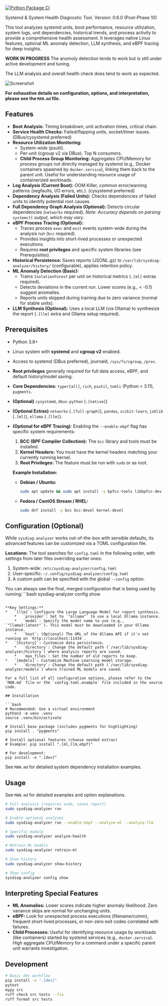 [![Python Package CI](https://github.com/genie-tooling/sysdiag-analyzer/actions/workflows/python-test.yml/badge.svg)](https://github.com/genie-tooling/sysdiag-analyzer/actions/workflows/python-test.yml)

Systemd & System Health Diagnostic Tool. Version: 0.6.0 (Post-Phase 10)

This tool analyzes systemd units, boot performance, resource utilization,
system logs, unit dependencies, historical trends, and process activity to provide
a comprehensive health assessment. It leverages native Linux features, optional
ML anomaly detection, LLM synthesis, and eBPF tracing for deep insights.

**WORK IN PROGRESS**
The anomoly detection tends to work but is still under active development and tuning.

The LLM analysis and overall health check does tend to work as expected.

![Screenshot](screenshot/example.png)

**For exhaustive details on configuration, options, and interpretation, please see the `MAN.md` file.**

## Features

*   **Boot Analysis:** Timing breakdown, unit activation times, critical chain.
*   **Service Health Checks:** Failed/flapping units, socket/timer issues. (DBus/cysystemd preferred)
*   **Resource Utilization Monitoring:**
    *   System-wide (psutil).
    *   Per-unit (cgroup v2 via DBus). Top N consumers.
    *   **Child Process Group Monitoring:** Aggregates CPU/Memory for process groups not directly managed by systemd (e.g., Docker containers spawned by `docker.service`), linking them back to the parent unit. Useful for understanding resource usage of containerized workloads.
*   **Log Analysis (Current Boot):** OOM Killer, common error/warning patterns (segfaults, I/O errors, etc.). (cysystemd preferred)
*   **Dependency Analysis (Failed Units):** Checks dependencies of failed units to identify potential root causes.
*   **Full Dependency Graph Analysis (Optional):** Detects circular dependencies (`networkx` required). *Note: Accuracy depends on parsing `systemctl` output, which may vary.*
*   **eBPF Process Tracing (Optional):**
    *   Traces process `exec` and `exit` events system-wide during the analysis run (`bcc` required).
    *   Provides insights into short-lived processes or unexpected executions.
    *   Requires **root privileges** and specific system libraries (see Prerequisites).
*   **Historical Persistence:** Saves reports (JSONL.gz) to `/var/lib/sysdiag-analyzer/history/` (configurable), applies retention policy.
*   **ML Anomaly Detection (Basic):**
    *   Trains `IsolationForest` per unit on historical metrics (`.[ml]` extras required).
    *   Detects deviations in the current run. Lower scores (e.g., < -0.1) suggest anomalies.
    *   Reports units skipped during training due to zero variance (normal for stable units).
*   **LLM Synthesis (Optional):** Uses a local LLM (via Ollama) to synthesize the report (`.[llm]` extra and Ollama setup required).

## Prerequisites

*   Python 3.8+
*   Linux system with **systemd** and **cgroup v2** enabled.
*   Access to systemd (DBus preferred), journald, `/sys/fs/cgroup`, `/proc`.
*   **Root privileges** generally required for full data access, eBPF, and default history/model saving.
*   **Core Dependencies:** `typer[all]`, `rich`, `psutil`, `tomli` (Python < 3.11), `pygments`.
*   **(Optional)** `cysystemd`, `dbus-python` (`.[native]`)
*   **(Optional Extras)** `networkx` (`.[full-graph]`), `pandas`, `scikit-learn`, `joblib` (`.[ml]`), `ollama` (`.[llm]`).

*   **(Optional for eBPF Tracing)**: Enabling the `--enable-ebpf` flag has specific system requirements:
    1.  **BCC (BPF Compiler Collection):** The `bcc` library and tools must be installed.
    2.  **Kernel Headers:** You must have the kernel headers matching your currently running kernel.
    3.  **Root Privileges:** The feature must be run with `sudo` or as root.

    **Example Installation:**
    *   **Debian / Ubuntu:**
        ```bash
        sudo apt update && sudo apt install -y bpfcc-tools libbpfcc-dev linux-headers-$(uname -r)
        ```
    *   **Fedora / CentOS Stream / RHEL:**
        ```bash
        sudo dnf install -y bcc bcc-devel kernel-devel
        ```

## Configuration (Optional)

While `sysdiag-analyzer` works out-of-the-box with sensible defaults, its advanced features can be customized via a TOML configuration file.

**Locations:**
The tool searches for `config.toml` in the following order, with settings from later files overriding earlier ones:
1.  System-wide: `/etc/sysdiag-analyzer/config.toml`
2.  User-specific: `~/.config/sysdiag-analyzer/config.toml`
3.  A custom path can be specified with the global `--config` option.

You can always see the final, merged configuration that is being used by running:```bash
sysdiag-analyzer config show
```

**Key Settings:**
*   `[llm]`: Configure the Large Language Model for report synthesis.
    *   `provider`: Set to `"ollama"` to use a local Ollama instance.
    *   `model`: Specify the model name to use (e.g., `"llama3:latest"`). This model must be downloaded in your Ollama instance.
    *   `host`: (Optional) The URL of the Ollama API if it's not running on `http://localhost:11434`.
*   `[history]`: Customize data persistence.
    *   `directory`: Change the default path (`/var/lib/sysdiag-analyzer/history`) where analysis reports are saved.
    *   `max_files`: Set the number of old reports to keep.
*   `[models]`: Customize Machine Learning model storage.
    *   `directory`: Change the default path (`/var/lib/sysdiag-analyzer/models`) where trained ML models are saved.

For a full list of all configuration options, please refer to the `MAN.md` file or the `config.toml.example` file included in the source code.

## Installation

```bash
# Recommended: Use a virtual environment
python3 -m venv .venv
source .venv/bin/activate

# Install base package (includes pygments for highlighting)
pip install . "pygments"

# Install optional features (choose needed extras)
# Example: pip install ".[ml,llm,ebpf]"

# For development:
pip install -e ".[dev]"
```
See `MAN.md` for detailed system dependency installation examples.

## Usage

See `MAN.md` for detailed examples and option explanations.

```bash
# Full analysis (requires sudo, saves report)
sudo sysdiag-analyzer run

# Enable optional analyses
sudo sysdiag-analyzer run --enable-ebpf --analyze-ml --analyze-llm

# Specific module
sudo sysdiag-analyzer analyze-health

# Retrain ML models
sudo sysdiag-analyzer retrain-ml

# Show history
sudo sysdiag-analyzer show-history

# Show config
sysdiag-analyzer config show
```

## Interpreting Special Features

*   **ML Anomalies:** Lower scores indicate higher anomaly likelihood. Zero variance skips are normal for unchanging units.
*   **eBPF:** Look for unexpected process executions (filename/comm), frequent short-lived processes, or non-zero exit codes correlated with failures.
*   **Child Processes:** Useful for identifying resource usage by workloads (like containers) started by systemd services (e.g., `docker.service`). High aggregate CPU/Memory for a command under a specific parent unit warrants investigation.

## Development

```bash
# Basic dev workflow
pip install -e ".[dev]"
pytest
mypy src
ruff check src tests --fix
ruff format src tests
```
